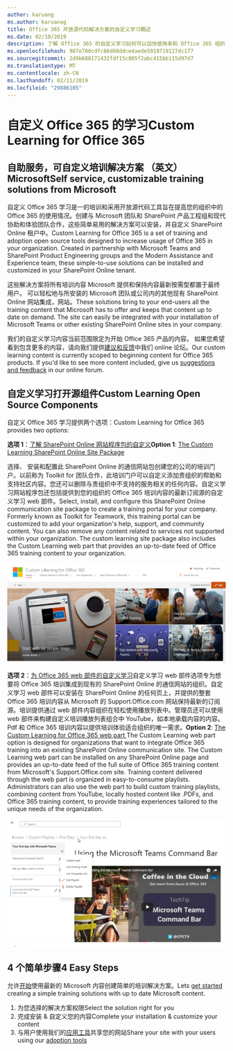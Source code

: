 ```yaml
---
author: karuang
ms.author: karuanag
title: Office 365 开放源代码解决方案的自定义学习概述
ms.date: 02/10/2019
description: 了解 Office 365 的自定义学习如何可以加快使用率和 Office 365 组织中的应用。我们的解决方案包括自定义 SharePoint Online web 部件和现代的 SharePoint Online communications 培训网站的轻松设置到 Office 365 租户。
ms.openlocfilehash: 987e780cdfc86d60ddce4aede5919719127dc177
ms.sourcegitcommit: 2d9b688171432fdf15c805f2abc415bb115d97d7
ms.translationtype: MT
ms.contentlocale: zh-CN
ms.lasthandoff: 02/11/2019
ms.locfileid: "29886105"
---
```

# <a name="custom-learning-for-office-365"></a><span data-ttu-id="4767a-104">自定义 Office 365 的学习</span><span class="sxs-lookup"><span data-stu-id="4767a-104">Custom Learning for Office 365</span></span>

## <a name="self-service-customizable-training-solutions-from-microsoft"></a><span data-ttu-id="4767a-105">自助服务，可自定义培训解决方案 （英文） Microsoft</span><span class="sxs-lookup"><span data-stu-id="4767a-105">Self service, customizable training solutions from Microsoft</span></span>

<span data-ttu-id="4767a-p102">自定义 Office 365 学习是一的培训和采用开放源代码工具旨在提高您的组织中的 Office 365 的使用情况。创建与 Microsoft 团队和 SharePoint 产品工程组和现代协助和体验团队合作，这些简单易用的解决方案可以安装，并自定义 SharePoint Online 租户中。</span><span class="sxs-lookup"><span data-stu-id="4767a-p102">Custom Learning for Office 365 is a set of training and adoption open source tools designed to increase usage of Office 365 in your organization. Created in partnership with Microsoft Teams and SharePoint Product Engineering groups and the Modern Assistance and Experience team, these simple-to-use solutions can be installed and customized in your SharePoint Online tenant.</span></span> 

<span data-ttu-id="4767a-p103">这些解决方案将所有培训内容 Microsoft 提供和保持内容最新按需型都置于最终用户。 可以轻松地与所安装的 Microsoft 团队或公司内的其他现有 SharePoint Online 网站集成，网站。</span><span class="sxs-lookup"><span data-stu-id="4767a-p103">These solutions bring to your end-users all the training content that Microsoft has to offer and keeps that content up to date on demand.  The site can easily be integrated with your installation of Microsoft Teams or other existing SharePoint Online sites in your company.</span></span>

<span data-ttu-id="4767a-p104">我们的自定义学习内容当前范围限定为开始 Office 365 产品的内容。 如果您希望看到包含更多的内容，请向我们提供[建议和反馈](feedback.md)中我们 online 论坛。</span><span class="sxs-lookup"><span data-stu-id="4767a-p104">Our custom learning content is currently scoped to beginning content for Office 365 products.  If you'd like to see more content included, give us [suggestions and feedback](feedback.md) in our online forum.</span></span>  

## <a name="custom-learning-open-source-components"></a><span data-ttu-id="4767a-112">自定义学习打开源组件</span><span class="sxs-lookup"><span data-stu-id="4767a-112">Custom Learning Open Source Components</span></span>

<span data-ttu-id="4767a-113">自定义 Office 365 学习提供两个选项：</span><span class="sxs-lookup"><span data-stu-id="4767a-113">Custom Learning for Office 365 provides two options:</span></span> 

<span data-ttu-id="4767a-114">**选项 1**：[了解 SharePoint Online 网站程序包的自定义](installsitepackage.md)</span><span class="sxs-lookup"><span data-stu-id="4767a-114">**Option 1**: [The Custom Learning SharePoint Online Site Package](installsitepackage.md)</span></span>

<span data-ttu-id="4767a-p105">选择、 安装和配置此 SharePoint Online 的通信网站包创建您的公司的培训门户。以前称为 Toolkit for 团队合作，此培训门户可以自定义添加贵组织的帮助和支持社区内容。您还可以删除与贵组织中不支持的服务相关的任何内容。自定义学习网站程序包还包括提供到您的组织的 Office 365 培训内容的最新订阅源的自定义学习 web 部件。</span><span class="sxs-lookup"><span data-stu-id="4767a-p105">Select, install, and configure this SharePoint Online communication site package to create a training portal for your company. Formerly known as Toolkit for Teamwork, this training portal can be customized to add your organization's help, support, and community content. You can also remove any content related to services not supported within your organization. The custom learning site package also includes the Custom Learning web part that provides an up-to-date feed of Office 365 training content to your organization.</span></span> 

![了解 Office 365 网站体验的自定义](media/clo365homepage.png)

<span data-ttu-id="4767a-p106">**选项 2**：[为 Office 365 web 部件的自定义学习](installwebpart.md)自定义学习 web 部件选项专为想要将 Office 365 培训集成到现有的 SharePoint Online 的通信网站的组织。自定义学习 web 部件可以安装在 SharePoint Online 的任何页上，并提供的整套 Office 365 培训内容从 Microsoft 的 Support.Office.com 网站保持最新的订阅源。培训提供通过 web 部件内容组织在轻松使用播放列表中。管理员还可以使用 web 部件来构建自定义培训播放列表组合中 YouTube，如本地承载内容的内容。Pdf 和 Office 365 培训内容以提供培训体验适合组织的唯一需求。</span><span class="sxs-lookup"><span data-stu-id="4767a-p106">**Option 2**: [The Custom Learning for Office 365 web part ](installwebpart.md) The Custom Learning web part option is designed for organizations that want to integrate Office 365 training into an existing SharePoint Online communication site. The Custom Learning web part can be installed on any SharePoint Online page and provides an up-to-date feed of the full suite of Office 365 training content from Microsoft's Support.Office.com site. Training content delivered through the web part is organized in easy-to-consume playlists. Administrators can also use the web part to build custom training playlists, combining content from YouTube, locally hosted content like .PDFs, and Office 365 training content, to provide training experiences tailored to the unique needs of the organization.</span></span>

![学习 Office 365 web 部件的自定义](media/clo365customplaylist.png)

## <a name="4-easy-steps"></a><span data-ttu-id="4767a-125">4 个简单步骤</span><span class="sxs-lookup"><span data-stu-id="4767a-125">4 Easy Steps</span></span>

<span data-ttu-id="4767a-126">允许[开始](getstarted.md)使用最新的 Microsoft 内容创建简单的培训解决方案。</span><span class="sxs-lookup"><span data-stu-id="4767a-126">Lets [get started](getstarted.md) creating a simple training solutions with up to date Microsoft content.</span></span>

1. <span data-ttu-id="4767a-127">为您选择的解决方案权限</span><span class="sxs-lookup"><span data-stu-id="4767a-127">Select the solution right for you</span></span>
2. <span data-ttu-id="4767a-128">完成安装 & 自定义您的内容</span><span class="sxs-lookup"><span data-stu-id="4767a-128">Complete your installation & customize your content</span></span>
3. <span data-ttu-id="4767a-129">与用户使用我们的[应用工具](driveadoption.md)共享您的网站</span><span class="sxs-lookup"><span data-stu-id="4767a-129">Share your site with your users using our [adoption tools](driveadoption.md)</span></span>
